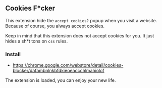 ## Cookies F*cker

This extension hide the `accept cookies?` popup when you visit a website.
Because of course, you always accept cookies.

Keep in mind that this extension does not accept cookies for you. It just hides a sh*t tons on `css` rules.

### Install

* https://chrome.google.com/webstore/detail/cookies-blocker/dafambnlnkbfdkieoeaccchlmahiolof

The extension is loaded, you can enjoy your new life.
